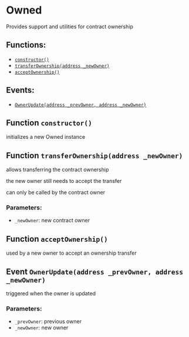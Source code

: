 # Owned

Provides support and utilities for contract ownership

## Functions:

* [`constructor()`](owned.md#Owned-constructor--)
* [`transferOwnership(address _newOwner)`](owned.md#Owned-transferOwnership-address-)
* [`acceptOwnership()`](owned.md#Owned-acceptOwnership--)

## Events:

* [`OwnerUpdate(address _prevOwner, address _newOwner)`](owned.md#Owned-OwnerUpdate-address-address-)

## Function `constructor()` <a id="Owned-constructor--"></a>

initializes a new Owned instance

## Function `transferOwnership(address _newOwner)` <a id="Owned-transferOwnership-address-"></a>

allows transferring the contract ownership

the new owner still needs to accept the transfer

can only be called by the contract owner

### Parameters:

* `_newOwner`:    new contract owner

## Function `acceptOwnership()` <a id="Owned-acceptOwnership--"></a>

used by a new owner to accept an ownership transfer

## Event `OwnerUpdate(address _prevOwner, address _newOwner)` <a id="Owned-OwnerUpdate-address-address-"></a>

triggered when the owner is updated

### Parameters:

* `_prevOwner`: previous owner
* `_newOwner`: new owner

